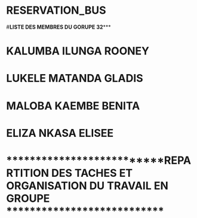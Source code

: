 # RESERVATION_BUS

#**************************LISTE DES MEMBRES DU GORUPE 32*****************************
# KALUMBA ILUNGA ROONEY
# LUKELE MATANDA GLADIS
# MALOBA KAEMBE BENITA
# ELIZA NKASA ELISEE



# **************************REPARTITION DES TACHES ET ORGANISATION DU TRAVAIL EN GROUPE ***************************
